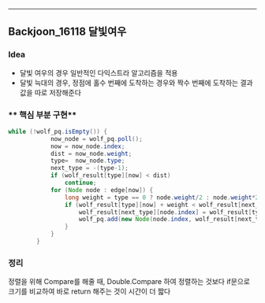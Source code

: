 ---
## Backjoon_16118 달빛여우
### **Idea**
* 달빛 여우의 경우 일반적인 다익스트라 알고리즘을 적용
* 달빛 늑대의 경우, 정점에 홀수 번째에 도착하는 경우와 짝수 번째에 도착하는 결과 값을 따로 저장해준다


### ** 핵심 부분 구현**
```java
while (!wolf_pq.isEmpty()) {
			now_node = wolf_pq.poll();
			now = now_node.index;
			dist = now_node.weight;
			type=  now_node.type;
			next_type = -(type-1);
			if (wolf_result[type][now] < dist)
				continue;
			for (Node node : edge[now]) {
				long weight = type == 0 ? node.weight/2 : node.weight*2;
				if (wolf_result[type][now] + weight < wolf_result[next_type][node.index]) {
					wolf_result[next_type][node.index] = wolf_result[type][now] + weight;					
					wolf_pq.add(new Node(node.index, wolf_result[next_type][node.index], next_type));
				}
			}
		}


```

### 정리
정렬을 위해 Compare를 해줄 때, Double.Compare 하여 정렬하는 것보다 if문으로 크기를 비교하여 바로 return 해주는 것이 시간이 더 짧다
